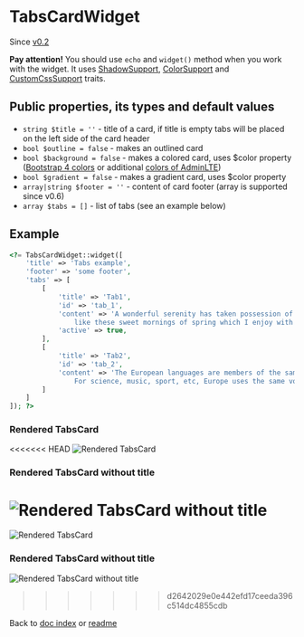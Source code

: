 # TabsCardWidget

Since [v0.2](https://github.com/co0lc0der/yii2-adminlte3-widgets/releases/tag/v0.2)

**Pay attention!** You should use `echo` and `widget()` method when you work with the widget. It uses [ShadowSupport](ShadowSupportTrait.md), [ColorSupport](ColorSupportTrait.md) and [CustomCssSupport](CustomCssSupportTrait.md) traits.

## Public properties, its types and default values

- `string $title = ''` - title of a card, if title is empty tabs will be placed on the left side of the card header
- `bool $outline = false` - makes an outlined card
- `bool $background = false` - makes a colored card, uses $color property ([Bootstrap 4 colors](https://getbootstrap.com/docs/4.6/utilities/colors/) or additional [colors of AdminLTE](https://adminlte.io/docs/3.1//layout.html))
- `bool $gradient = false` - makes a gradient card, uses $color property
- `array|string $footer = ''` - content of card footer (array is supported since v0.6)
- `array $tabs = []` - list of tabs (see an example below)

## Example

```php
<?= TabsCardWidget::widget([
	'title' => 'Tabs example',
	'footer' => 'some footer',
	'tabs' => [
		[
			'title' => 'Tab1',
			'id' => 'tab_1',
			'content' => 'A wonderful serenity has taken possession of my entire soul,
				like these sweet mornings of spring which I enjoy with my whole heart.',
			'active' => true,
		],
		[
			'title' => 'Tab2',
			'id' => 'tab_2',
			'content' => 'The European languages are members of the same family. Their separate existence is a myth.
				For science, music, sport, etc, Europe uses the same vocabulary.',
		]
	]
]); ?>
```

### Rendered TabsCard

<<<<<<< HEAD
![Rendered TabsCard](http://pics.code-notes.pro/tabscard_example.png "Rendered TabsCard")

### Rendered TabsCard without title

![Rendered TabsCard without title](http://pics.code-notes.pro/tabscard_example2.png "Rendered TabsCard without title")
=======
![Rendered TabsCard](https://pics.code-notes.ru/tabscard_example.png "Rendered TabsCard")

### Rendered TabsCard without title

![Rendered TabsCard without title](https://pics.code-notes.ru/tabscard_example2.png "Rendered TabsCard without title")
>>>>>>> d2642029e0e442efd17ceeda396c514dc4855cdb

Back to [doc index](index.md) or [readme](../README.md)
